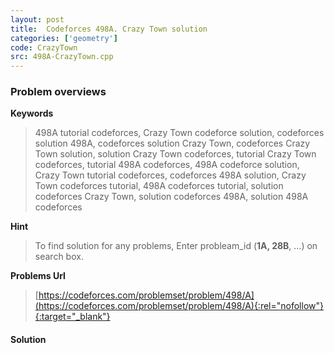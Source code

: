 ```yaml
---
layout: post
title:  Codeforces 498A. Crazy Town solution
categories: ['geometry']
code: CrazyTown
src: 498A-CrazyTown.cpp
---
```

### **Problem overviews**

**Keywords**
> 498A tutorial codeforces, Crazy Town codeforce solution, codeforces solution 498A, codeforces solution Crazy Town, codeforces Crazy Town solution, solution Crazy Town codeforces, tutorial Crazy Town codeforces, tutorial 498A codeforces, 498A codeforce solution, Crazy Town tutorial codeforces, codeforces 498A solution, Crazy Town codeforces tutorial, 498A codeforces tutorial, solution codeforces Crazy Town, solution codeforces 498A, solution 498A codeforces

**Hint**
> To find solution for any problems, Enter probleam_id (**1A, 28B**, ...) on search box. 

**Problems Url**
> [https://codeforces.com/problemset/problem/498/A](https://codeforces.com/problemset/problem/498/A){:rel="nofollow"}{:target="_blank"}

#### **Solution**



